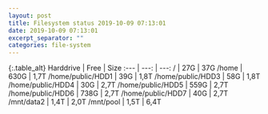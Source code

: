 ```yaml
---
layout: post
title: Filesystem status 2019-10-09 07:13:01
date: 2019-10-09 07:13:01
excerpt_separator: ""
categories: file-system
---
```

{:.table_alt}
Harddrive | Free | Size
:--- | ---: | ---:
/ | 27G | 37G
/home | 630G | 1,7T
/home/public/HDD1 | 39G | 1,8T
/home/public/HDD3 | 58G | 1,8T
/home/public/HDD4 | 30G | 2,7T
/home/public/HDD5 | 559G | 2,7T
/home/public/HDD6 | 738G | 2,7T
/home/public/HDD7 | 40G | 2,7T
/mnt/data2 | 1,4T | 2,0T
/mnt/pool | 1,5T | 6,4T
